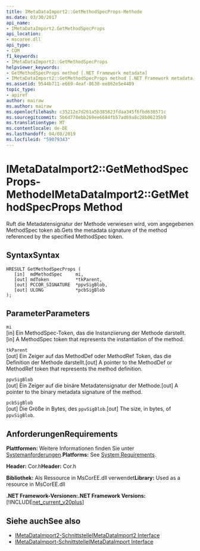 ```yaml
---
title: IMetaDataImport2::GetMethodSpecProps-Methode
ms.date: 03/30/2017
api_name:
- IMetaDataImport2.GetMethodSpecProps
api_location:
- mscoree.dll
api_type:
- COM
f1_keywords:
- IMetaDataImport2::GetMethodSpecProps
helpviewer_keywords:
- GetMethodSpecProps method [.NET Framework metadata]
- IMetaDataImport2::GetMethodSpecProps method [.NET Framework metadata]
ms.assetid: 9544b711-e669-4eaf-8630-ee862e5e4489
topic_type:
- apiref
author: mairaw
ms.author: mairaw
ms.openlocfilehash: c35212e7d261a5b385823fdaa345f6fbd638571c
ms.sourcegitcommit: 5b6d778ebb269ee6684fb57ad69a8c28b06235b9
ms.translationtype: MT
ms.contentlocale: de-DE
ms.lasthandoff: 04/08/2019
ms.locfileid: "59079343"
---
```

# <a name="imetadataimport2getmethodspecprops-method"></a><span data-ttu-id="02216-102">IMetaDataImport2::GetMethodSpecProps-Methode</span><span class="sxs-lookup"><span data-stu-id="02216-102">IMetaDataImport2::GetMethodSpecProps Method</span></span>
<span data-ttu-id="02216-103">Ruft die Metadatensignatur der Methode verwiesen wird, vom angegebenen MethodSpec token ab.</span><span class="sxs-lookup"><span data-stu-id="02216-103">Gets the metadata signature of the method referenced by the specified MethodSpec token.</span></span>  
  
## <a name="syntax"></a><span data-ttu-id="02216-104">Syntax</span><span class="sxs-lookup"><span data-stu-id="02216-104">Syntax</span></span>  
  
```  
HRESULT GetMethodSpecProps (  
   [in]  mdMethodSpec     mi,  
   [out] mdToken          *tkParent,  
   [out] PCCOR_SIGNATURE  *ppvSigBlob,   
   [out] ULONG            *pcbSigBlob  
);   
```  
  
## <a name="parameters"></a><span data-ttu-id="02216-105">Parameter</span><span class="sxs-lookup"><span data-stu-id="02216-105">Parameters</span></span>  
 `mi`  
 <span data-ttu-id="02216-106">[in] Ein MethodSpec-Token, das die Instanziierung der Methode darstellt.</span><span class="sxs-lookup"><span data-stu-id="02216-106">[in] A MethodSpec token that represents the instantiation of the method.</span></span>  
  
 `tkParent`  
 <span data-ttu-id="02216-107">[out] Ein Zeiger auf das MethodDef oder MethodRef Token, das die Definition der Methode darstellt.</span><span class="sxs-lookup"><span data-stu-id="02216-107">[out] A pointer to the MethodDef or MethodRef token that represents the method definition.</span></span>  
  
 `ppvSigBlob`  
 <span data-ttu-id="02216-108">[out] Ein Zeiger auf die binäre Metadatensignatur der Methode.</span><span class="sxs-lookup"><span data-stu-id="02216-108">[out] A pointer to the binary metadata signature of the method.</span></span>  
  
 `pcbSigBlob`  
 <span data-ttu-id="02216-109">[out] Die Größe in Bytes, des `ppvSigBlob`.</span><span class="sxs-lookup"><span data-stu-id="02216-109">[out] The size, in bytes, of `ppvSigBlob`.</span></span>  
  
## <a name="requirements"></a><span data-ttu-id="02216-110">Anforderungen</span><span class="sxs-lookup"><span data-stu-id="02216-110">Requirements</span></span>  
 <span data-ttu-id="02216-111">**Plattformen:** Weitere Informationen finden Sie unter [Systemanforderungen](../../../../docs/framework/get-started/system-requirements.md).</span><span class="sxs-lookup"><span data-stu-id="02216-111">**Platforms:** See [System Requirements](../../../../docs/framework/get-started/system-requirements.md).</span></span>  
  
 <span data-ttu-id="02216-112">**Header:** Cor.h</span><span class="sxs-lookup"><span data-stu-id="02216-112">**Header:** Cor.h</span></span>  
  
 <span data-ttu-id="02216-113">**Bibliothek:** Als Ressource in MsCorEE.dll verwendet</span><span class="sxs-lookup"><span data-stu-id="02216-113">**Library:** Used as a resource in MsCorEE.dll</span></span>  
  
 **<span data-ttu-id="02216-114">.NET Framework-Versionen:</span><span class="sxs-lookup"><span data-stu-id="02216-114">.NET Framework Versions:</span></span>** [!INCLUDE[net_current_v20plus](../../../../includes/net-current-v20plus-md.md)]  
  
## <a name="see-also"></a><span data-ttu-id="02216-115">Siehe auch</span><span class="sxs-lookup"><span data-stu-id="02216-115">See also</span></span>

- [<span data-ttu-id="02216-116">IMetaDataImport2-Schnittstelle</span><span class="sxs-lookup"><span data-stu-id="02216-116">IMetaDataImport2 Interface</span></span>](../../../../docs/framework/unmanaged-api/metadata/imetadataimport2-interface.md)
- [<span data-ttu-id="02216-117">IMetaDataImport-Schnittstelle</span><span class="sxs-lookup"><span data-stu-id="02216-117">IMetaDataImport Interface</span></span>](../../../../docs/framework/unmanaged-api/metadata/imetadataimport-interface.md)
